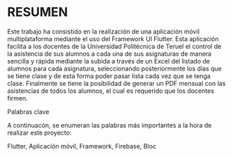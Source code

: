 # RESUMEN

Este trabajo ha consistido en la realización de una aplicación móvil multiplataforma mediante el uso del Framework UI Flutter. Esta aplicación facilita a los docentes de la Universidad Politécnica de Teruel el control de la asistencia de sus alumnos a cada una de sus asignaturas de manera sencilla y rápida mediante la subida a través de un Excel del listado de alumnos para cada asignatura, seleccionando posteriormente los días que se tiene clase y de esta forma poder pasar lista cada vez que se tenga clase.
Finalmente se tiene la posibilidad de generar un PDF mensual con las asistencias de todos los alumnos, el cual es requerido que los docentes firmen.

Palabras clave

A continuacón, se enumeran las palabras más importantes a la hora de realizar este proyecto:

Flutter, Aplicación móvil, Framework, Firebase, Bloc
